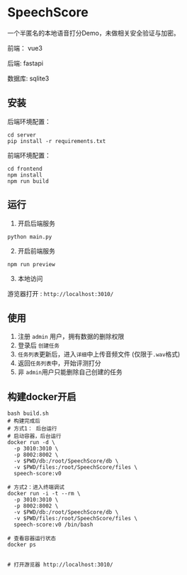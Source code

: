 # SpeechScore

一个半匿名的本地语音打分Demo，未做相关安全验证与加密。

前端： vue3

后端: fastapi

数据库: sqlite3

## 安装

后端环境配置：

```shell
cd server
pip install -r requirements.txt
```

前端环境配置：

```
cd frontend
npm install
npm run build
```

## 运行

1. 开启后端服务

```shell
python main.py
```

2. 开启前端服务

```shell
npm run preview
```

3. 本地访问

游览器打开 : `http://localhost:3010/`

## 使用

1. 注册 `admin` 用户，拥有数据的删除权限
2. 登录后 `创建任务 `
3. `任务列表`更新后，进入`详细`中上传音频文件 (仅限于`.wav`格式)
4. 返回`任务列表`中，开始评测打分
5. 非 `admin`用户只能删除自己创建的任务

## 构建docker开启

```shell
bash build.sh
# 构建完成后
# 方式1： 后台运行
# 启动容器，后台运行
docker run -d \
  -p 3010:3010 \
  -p 8002:8002 \
  -v $PWD/db:/root/SpeechScore/db \
  -v $PWD/files:/root/SpeechScore/files \
  speech-score:v0

# 方式2：进入终端调试
docker run -i -t --rm \
  -p 3010:3010 \
  -p 8002:8002 \
  -v $PWD/db:/root/SpeechScore/db \
  -v $PWD/files:/root/SpeechScore/files \
  speech-score:v0 /bin/bash

# 查看容器运行状态
docker ps


# 打开游览器 http://localhost:3010/
```



